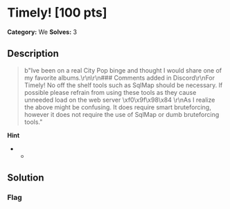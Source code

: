 # Timely! [100 pts]

**Category:** We
**Solves:** 3

## Description
>b"Ive been on a real City Pop binge and thought I would share one of my favorite albums.\r\n\r\n### Comments added in Discord\r\nFor Timely! No off the shelf tools such as SqlMap should be necessary. If possible please refrain from using these tools as they cause unneeded load on the web server \xf0\x9f\x98\x84 \r\nAs I realize the above might be confusing. It does require smart bruteforcing, however it does not require the use of SqlMap or dumb bruteforcing tools."

**Hint**
* -

## Solution

### Flag

